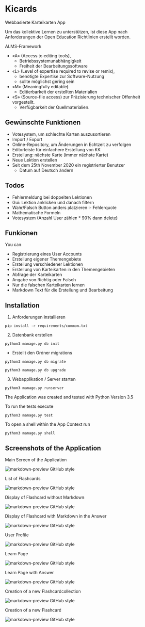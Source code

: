 # Kicards
Webbasierte Karteikarten App <br>

Um das kollektive Lernen zu unterstützen, ist diese App nach Anforderungen der Open Education Richtlinien erstellt worden.<br>

ALMS-Framework <br>
* «A» (Access to editing tools), <br>
  * Betriebssystemunabhängigkeit <br>
  * Freiheit  der  Bearbeitungssoftware <br>
* «L» (Level of expertise required to revise or remix), <br>
  * benötigte Expertise zur Software-Nutzung <br>
  * sollte möglichst  gering  sein <br>
* «M» (Meaningfully editable) <br>
	* Editierbarkeit  der erstellten Materialien <br>
* «S» (Source-file access) zur Präzisierung technischer Offenheit vorgestellt. <br>
  * Verfügbarkeit der Quellmaterialien. <br>


## Gewünschte Funktionen
* Votesystem, um schlechte Karten auszusortieren
* Import / Export 
* Online-Repository, um Änderungen in Echtzeit zu verfolgen
* Editorleiste für einfachere Erstellung von KK
* Erstellung: nächste Karte (immer nächste Karte)
* Neue Lektion erstellen
* Seit dem 25th November 2020 ein registrierter Benutzer
  * Datum auf Deutsch ändern

## Todos
- Fehlermeldung bei doppelten Lektionen
- Gui: Lektion anklicken und danach filtern
- Wahr/Falsch Button anders platzieren
i- Fehlerquote
- Mathematische Formeln
- Votesystem (Anzahl User zählen * 90% dann delete)



## Funkionen
You can 
* Registrierung eines User Accounts
* Erstellung eigener Themengebiete  
* Erstellung verschiedener Lektionen
* Erstellung von Karteikarten in den Themengebieten
* Abfrage der Karteikarten
* Angabe von Richtig oder Falsch
* Nur die falschen Karteikarten lernen
* Markdown Text für die Erstellung und Bearbeitung


## Installation
1. Anforderungen installieren

```pip install -r requirements/common.txt```

2. Datenbank erstellen

```python3 manage.py db init```
- Erstellt den Ordner migrations

```python3 manage.py db migrate```


```python3 manage.py db upgrade```

3. Webapplikation / Server starten

```python3 manage.py runserver```




The Application was created and tested with Python Version 3.5

To run the tests execute

```python3 manage.py test```

To open a shell within the App Context run

```python3 manage.py shell```

## Screenshots of the Application

Main Screen of the Application

![markdown-preview GitHub style](https://raw.githubusercontent.com/KevDi/Flashcards/screens/screens/Mainscreen.png)

List of Flashcards

![markdown-preview GitHub style](https://raw.githubusercontent.com/KevDi/Flashcards/screens/screens/Flashcardcollection.png)

Display of Flashcard without Markdown

![markdown-preview GitHub style](https://raw.githubusercontent.com/KevDi/Flashcards/screens/screens/flashcard.png)

Display of Flashcard with Markdown in the Answer

![markdown-preview GitHub style](https://raw.githubusercontent.com/KevDi/Flashcards/screens/screens/Flashcard_Markdown.png)

User Profile

![markdown-preview GitHub style](https://raw.githubusercontent.com/KevDi/Flashcards/screens/screens/User_profile.png)

Learn Page

![markdown-preview GitHub style](https://raw.githubusercontent.com/KevDi/Flashcards/screens/screens/Learn.png)

Learn Page with Answer

![markdown-preview GitHub style](https://raw.githubusercontent.com/KevDi/Flashcards/screens/screens/Learn_with_answer.png)

Creation of a new Flashcardcollection

![markdown-preview GitHub style](https://raw.githubusercontent.com/KevDi/Flashcards/screens/screens/New_FlashcardCollection.png)

Creation of a new Flashcard

![markdown-preview GitHub style](https://raw.githubusercontent.com/KevDi/Flashcards/screens/screens/New_Flashcard.png)
